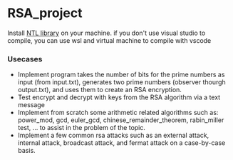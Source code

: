 # RSA_project

Install [NTL library](https://libntl.org/doc/tour-unix.html) on your machine. if you don't use visual studio to compile, you can use wsl and virtual machine to compile with vscode 

### Usecases
* Implement program takes the number of bits for the prime numbers as input (from input.txt), generates two prime numbers (observer thourgh output.txt), and uses them to create an RSA encryption. 
* Test encrypt and decrypt with keys from the RSA algorithm via a text message
* Implement from scratch some arithmetic related algorithms such as: power_mod, gcd, euler_gcd, chinese_remainder_theorem, rabin_miller test, ... to assist in the problem of the topic.
* Implement a few common rsa attacks such as an external attack, internal attack, broadcast attack, and fermat attack on a case-by-case basis.
